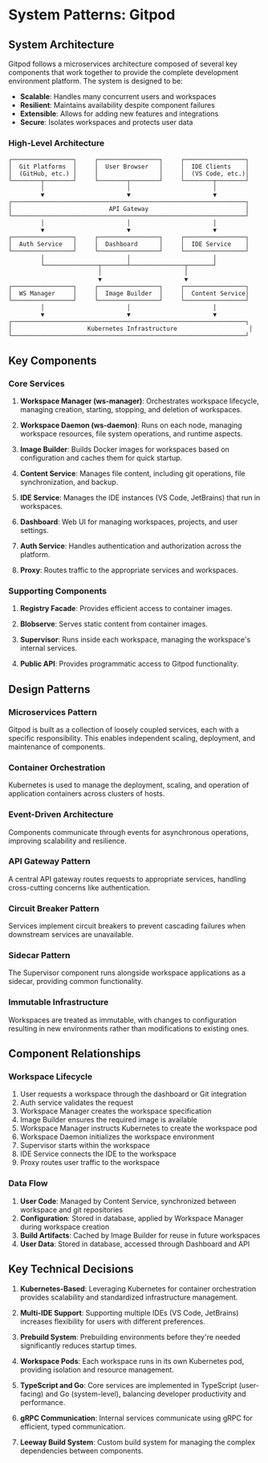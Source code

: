 # System Patterns: Gitpod

## System Architecture

Gitpod follows a microservices architecture composed of several key components that work together to provide the complete development environment platform. The system is designed to be:

- **Scalable**: Handles many concurrent users and workspaces
- **Resilient**: Maintains availability despite component failures
- **Extensible**: Allows for adding new features and integrations
- **Secure**: Isolates workspaces and protects user data

### High-Level Architecture

```
┌─────────────────┐     ┌─────────────────┐     ┌─────────────────┐
│  Git Platforms  │     │  User Browser   │     │  IDE Clients    │
│  (GitHub, etc.) │     │                 │     │  (VS Code, etc.)│
└────────┬────────┘     └────────┬────────┘     └────────┬────────┘
         │                       │                       │
         ▼                       ▼                       ▼
┌─────────────────────────────────────────────────────────────────┐
│                           API Gateway                           │
└─────────────────────────────────────────────────────────────────┘
         │                       │                       │
         ▼                       ▼                       ▼
┌─────────────────┐     ┌─────────────────┐     ┌─────────────────┐
│  Auth Service   │     │  Dashboard      │     │  IDE Service    │
└─────────────────┘     └─────────────────┘     └─────────────────┘
         │                       │                       │
         └───────────────┬───────┴───────────────┬───────┘
                         │                       │
                         ▼                       ▼
┌─────────────────┐     ┌─────────────────┐     ┌─────────────────┐
│  WS Manager     │     │  Image Builder  │     │  Content Service│
└─────────────────┘     └─────────────────┘     └─────────────────┘
         │                       │                       │
         ▼                       ▼                       ▼
┌─────────────────────────────────────────────────────────────────┐
│                     Kubernetes Infrastructure                    │
└─────────────────────────────────────────────────────────────────┘
```

## Key Components

### Core Services

1. **Workspace Manager (ws-manager)**: Orchestrates workspace lifecycle, managing creation, starting, stopping, and deletion of workspaces.

2. **Workspace Daemon (ws-daemon)**: Runs on each node, managing workspace resources, file system operations, and runtime aspects.

3. **Image Builder**: Builds Docker images for workspaces based on configuration and caches them for quick startup.

4. **Content Service**: Manages file content, including git operations, file synchronization, and backup.

5. **IDE Service**: Manages the IDE instances (VS Code, JetBrains) that run in workspaces.

6. **Dashboard**: Web UI for managing workspaces, projects, and user settings.

7. **Auth Service**: Handles authentication and authorization across the platform.

8. **Proxy**: Routes traffic to the appropriate services and workspaces.

### Supporting Components

1. **Registry Facade**: Provides efficient access to container images.

2. **Blobserve**: Serves static content from container images.

3. **Supervisor**: Runs inside each workspace, managing the workspace's internal services.

4. **Public API**: Provides programmatic access to Gitpod functionality.

## Design Patterns

### Microservices Pattern
Gitpod is built as a collection of loosely coupled services, each with a specific responsibility. This enables independent scaling, deployment, and maintenance of components.

### Container Orchestration
Kubernetes is used to manage the deployment, scaling, and operation of application containers across clusters of hosts.

### Event-Driven Architecture
Components communicate through events for asynchronous operations, improving scalability and resilience.

### API Gateway Pattern
A central API gateway routes requests to appropriate services, handling cross-cutting concerns like authentication.

### Circuit Breaker Pattern
Services implement circuit breakers to prevent cascading failures when downstream services are unavailable.

### Sidecar Pattern
The Supervisor component runs alongside workspace applications as a sidecar, providing common functionality.

### Immutable Infrastructure
Workspaces are treated as immutable, with changes to configuration resulting in new environments rather than modifications to existing ones.

## Component Relationships

### Workspace Lifecycle

1. User requests a workspace through the dashboard or Git integration
2. Auth service validates the request
3. Workspace Manager creates the workspace specification
4. Image Builder ensures the required image is available
5. Workspace Manager instructs Kubernetes to create the workspace pod
6. Workspace Daemon initializes the workspace environment
7. Supervisor starts within the workspace
8. IDE Service connects the IDE to the workspace
9. Proxy routes user traffic to the workspace

### Data Flow

1. **User Code**: Managed by Content Service, synchronized between workspace and git repositories
2. **Configuration**: Stored in database, applied by Workspace Manager during workspace creation
3. **Build Artifacts**: Cached by Image Builder for reuse in future workspaces
4. **User Data**: Stored in database, accessed through Dashboard and API

## Key Technical Decisions

1. **Kubernetes-Based**: Leveraging Kubernetes for container orchestration provides scalability and standardized infrastructure management.

2. **Multi-IDE Support**: Supporting multiple IDEs (VS Code, JetBrains) increases flexibility for users with different preferences.

3. **Prebuild System**: Prebuilding environments before they're needed significantly reduces startup times.

4. **Workspace Pods**: Each workspace runs in its own Kubernetes pod, providing isolation and resource management.

5. **TypeScript and Go**: Core services are implemented in TypeScript (user-facing) and Go (system-level), balancing developer productivity and performance.

6. **gRPC Communication**: Internal services communicate using gRPC for efficient, typed communication.

7. **Leeway Build System**: Custom build system for managing the complex dependencies between components.

